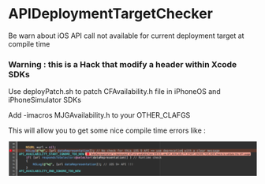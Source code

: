 # APIDeploymentTargetChecker

Be warn about iOS API call not available for current deployment target at compile time


### Warning : this is a Hack that modify a header within Xcode SDKs

Use deployPatch.sh to patch CFAvailability.h file in iPhoneOS and iPhoneSimulator SDKs

Add -imacros MJGAvailability.h to your OTHER_CLAFGS

This will allow you to get some nice compile time errors like :

![Error using a too new API](/error_api_too_new.png "Error using a too new API")
